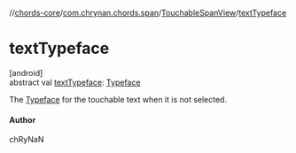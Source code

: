 //[chords-core](../../../index.md)/[com.chrynan.chords.span](../index.md)/[TouchableSpanView](index.md)/[textTypeface](text-typeface.md)

# textTypeface

[android]\
abstract val [textTypeface](text-typeface.md): [Typeface](https://developer.android.com/reference/kotlin/android/graphics/Typeface.html)

The [Typeface](https://developer.android.com/reference/kotlin/android/graphics/Typeface.html) for the touchable text when it is not selected.

#### Author

chRyNaN
